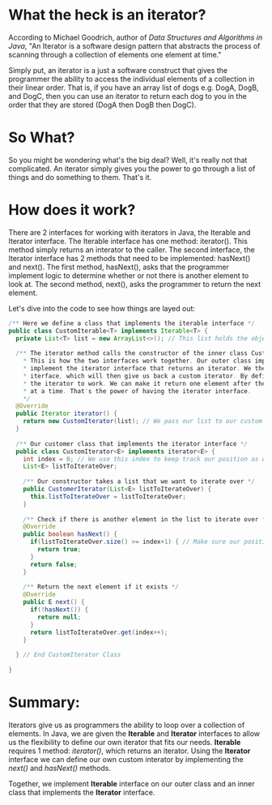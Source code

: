 # What the heck is an iterator?

According to Michael Goodrich, author of *Data Structures and Algorithms in Java*, "An Iterator is a software design pattern
that abstracts the process of scanning through a collection of elements one element at time." 

Simply put, an iterator is a just a software construct that gives the programmer the ability to access the individual elements 
of a collection in their linear order. That is, if you have an array list of dogs e.g. DogA, DogB, and DogC, then you can use 
an iterator to return each dog to you in the order that they are stored (DogA then DogB then DogC).

# So What?

So you might be wondering what's the big deal? Well, it's really not that complicated. An iterator simply gives you the power
to go through a list of things and do something to them. That's it. 

# How does it work? 

There are 2 interfaces for working with iterators in Java, the Iterable and Iterator interface. The Iterable interface has one
method: iterator(). This method simply returns an interator to the caller. The second interface, the Iterator interface has
2 methods that need to be implemented: hasNext() and next(). The first method, hasNext(), asks that the programmer implement
logic to determine whether or not there is another element to look at. The second method, next(), asks the programmer to
return the next element.

Let's dive into the code to see how things are layed out:

```java
/** Here we define a class that implements the iterable interface */
public class CustomIterable<T> implements Iterable<T> {
  private List<T> list = new ArrayList<>(); // This list holds the objects we want to iterate or loop over
  
  /** The iterator method calls the constructor of the inner class CustomIterator which implements the iterator interface.
    * This is how the two interfaces work together. Our outer class implements the Iterable interface which requires us to
    * implement the iterator interface that returns an iterator. We then create in inner class that implements the iterator
    * iterface, which will then give us back a custom iterator. By defining our own implementation, we can define how we want
    * the iterator to work. We can make it return one element after the next, or skip every other element, or skip 5 elements
    * at a time. That's the power of having the iterator interface.
    */
  @Override
  public Iterator iterator() {
    return new CustomIterator(list); // We pass our list to our custom iterator inner class to iterate over
  }
  
  /** Our customer class that implements the iterator interface */
  public class CustomIterator<E> implements iterator<E> {
    int index = 0; // We use this index to keep track our position as we iterate through the list
    List<E> listToIterateOver;
    
    /** Our constructor takes a list that we want to iterate over */
    public CustomerIterator(List<E> listToIterateOver) {
      this.listToIterateOver = listToIterateOver;
    }
    
    /** Check if there is another element in the list to iterate over */
    @Override
    public boolean hasNext() {
      if(listToIterateOver.size() >= index+1) { // Make sure our position is within the bounds of the list
        return true;
      }
      return false;
    }
    
    /** Return the next element if it exists */
    @Override
    public E next() {
      if(!hasNext()) {
        return null;
      }
      return listToIterateOver.get(index++);
    }
    
  } // End CustomIterator Class
  
}
```

# Summary:

Iterators give us as programmers the ability to loop over a collection of elements. In Java, we are given the **Iterable** and
**Iterator** interfaces to allow us the flexibility to define our own iterator that fits our needs. **Iterable** requires 1 
method: *iterator()*, which returns an iterator. Using the **Iterator** interface we can define our own custom interator by
implementing the *next()* and *hasNext()* methods. 

Together, we implement **Iterable** interface on our outer class and an inner class that implements the **Iterator** interface.

